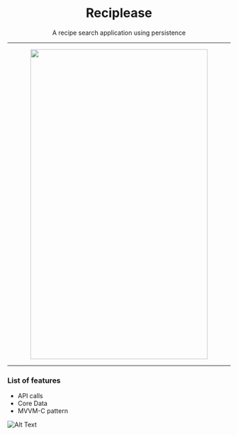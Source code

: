

<h1 align="center"> Reciplease </h1>

<p align="center"> A recipe search application using persistence
 </p>
 
 <hr/>
 
 <p align="center"><img src="https://i.ibb.co/DKj3Ht3/Capture-d-e-cran-2019-12-23-a-22-12-13.png" width="400" height="700" /></p>

<hr/>

<h3> List of features </h3>

<ul>
  <li>API calls</li>
  <li>Core Data</li>
  <li>MVVM-C pattern</li>
</ul>

![Alt Text](http://g.recordit.co/GgmkUDjzzV.gif)
